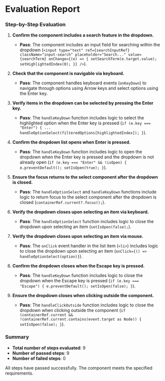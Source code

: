 # Evaluation Report

### Step-by-Step Evaluation

1. **Confirm the component includes a search feature in the dropdown.**
   - **Pass**: The component includes an input field for searching within the dropdown (`<input type="text" ref={searchInputRef} className="input-search" placeholder="Search..." value={searchTerm} onChange={(e) => { setSearchTerm(e.target.value); setHighlightedIndex(0); }} />`).

2. **Check that the component is navigable via keyboard.**
   - **Pass**: The component handles keyboard events (`onKeyDown`) to navigate through options using Arrow keys and select options using the Enter key.

3. **Verify items in the dropdown can be selected by pressing the Enter key.**
   - **Pass**: The `handleKeyDown` function includes logic to select the highlighted option when the Enter key is pressed (`if (e.key === "Enter") { ... handleOptionSelect(filteredOptions[highlightedIndex]); }`).

4. **Confirm the dropdown list opens when Enter is pressed.**
   - **Pass**: The `handleKeyDown` function includes logic to open the dropdown when the Enter key is pressed and the dropdown is not already open (`if (e.key === "Enter" && !isOpen) { e.preventDefault(); setIsOpen(true); }`).

5. **Ensure the focus returns to the select component after the dropdown is closed.**
   - **Pass**: The `handleOptionSelect` and `handleKeyDown` functions include logic to return focus to the select component after the dropdown is closed (`containerRef.current?.focus();`).

6. **Verify the dropdown closes upon selecting an item via keyboard.**
   - **Pass**: The `handleOptionSelect` function includes logic to close the dropdown upon selecting an item (`setIsOpen(false);`).

7. **Verify the dropdown closes upon selecting an item via mouse.**
   - **Pass**: The `onClick` event handler in the list item (`<li>`) includes logic to close the dropdown upon selecting an item (`onClick={() => handleOptionSelect(option)}`).

8. **Confirm the dropdown closes when the Escape key is pressed.**
   - **Pass**: The `handleKeyDown` function includes logic to close the dropdown when the Escape key is pressed (`if (e.key === "Escape") { e.preventDefault(); setIsOpen(false); }`).

9. **Ensure the dropdown closes when clicking outside the component.**
   - **Pass**: The `handleClickOutside` function includes logic to close the dropdown when clicking outside the component (`if (containerRef.current && !containerRef.current.contains(event.target as Node)) { setIsOpen(false); }`).

### Summary

- **Total number of steps evaluated**: 9
- **Number of passed steps**: 9
- **Number of failed steps**: 0

All steps have passed successfully. The component meets the specified requirements.